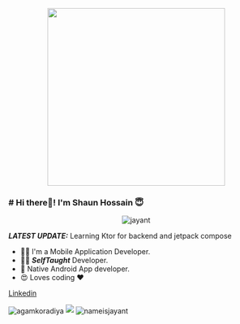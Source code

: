 <p align="center">
<img src="https://github.com/nameisjayant/Paging3-with-RoomDatabase-and-Retrofit-in-Android-Kotlin/blob/master/IMG_20210519_201158-removebg-preview.png" height="350px"/> </p>

### # Hi there👋! I'm Shaun Hossain 😇
<p align="center"> <img src="https://komarev.com/ghpvc/?username=nameisjayant" alt="jayant" /> </p>

_**LATEST UPDATE:**_ Learning Ktor for backend and jetpack compose 

- 👨‍🎓 I'm a Mobile Application Developer.
- 👨‍💻 ***SelfTaught*** Developer.
- 📱 Native Android App developer.
- 😍 Loves coding ❤️

<a href="https://www.linkedin.com/in/shaunhossain/"> Linkedin </a>




<img align="center" src="https://github-readme-stats.vercel.app/api/top-langs/?username=shaunhossain&layout=compact" alt="agamkoradiya" />

<img src="https://github-readme-stats.vercel.app/api?username=shaunhossain&&show_icons=true&title_color=ffffff&icon_color=bb2acf&text_color=daf7dc&bg_color=151515">

<img align="center" src="https://github-readme-stats.vercel.app/api/top-langs/?username=shaunhossain&theme=black-blue" alt="nameisjayant"/>
